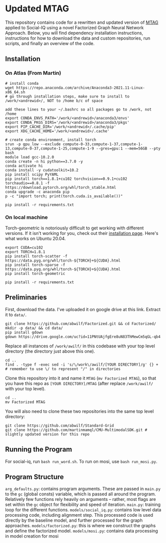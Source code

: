 # Updated MTAG
This repository contains code for a rewritten and updated version of [MTAG](https://github.com/jedyang97/MTAG) applied to Social-IQ using a novel Factorized Graph Neural Network Approach. Below, you will find dependency installation instructions, instructions for how to download the data and custom repositories, run scripts, and finally an overview of the code.

## Installation
### On Atlas (From Martin)
```
# install conda
wget https://repo.anaconda.com/archive/Anaconda3-2021.11-Linux-x86_64.sh
# go through installation steps, make sure to install to /work/<andrewid>/, NOT to /home b/c of space

add these lines to your ~/.bashrc so all packages go to /work, not /home
export CONDA_ENVS_PATH='/work/<andrewid>/anaconda3/envs'
export CONDA_PKGS_DIRS='/work/<andrewid>/anaconda3/pkgs'
export PIP_CACHE_DIR='/work/<andrewid>/.cache/pip'
export XDG_CACHE_HOME='/work/<andrewid>/.cache'

# create conda environment, install torch
srun -p gpu_low --exclude compute-0-33,compute-1-37,compute-1-13,compute-0-37,compute-1-25,compute-1-9 --gres=gpu:1 --mem=56GB --pty bash
module load gcc-10.2.0
conda create -n hi python==3.7.0 -y
conda activate hi
conda install -y cudatoolkit=10.2
pip install scipy PyYAML
pip install torch==1.8.1+cu102 torchvision==0.9.1+cu102 torchaudio==0.8.1 -f https://download.pytorch.org/whl/torch_stable.html
conda upgrade -c anaconda pip
p -c "import torch; print(torch.cuda.is_available())"

pip install -r requirements.txt
```

### On local machine
Torch-geometric is notoriously difficult to get working with different versions.  If it isn't working for you, check out their [installation page](https://pytorch-geometric.readthedocs.io/en/latest/notes/installation.html).  Here's what works on Ubuntu 20.04.
```
export CUDA=cu102
export TORCH=1.8.1
pip install torch-scatter -f https://data.pyg.org/whl/torch-${TORCH}+${CUDA}.html
pip install torch-sparse -f https://data.pyg.org/whl/torch-${TORCH}+${CUDA}.html
pip install torch-geometric

pip install -r requirements.txt
```

## Preliminaries
First, download the data. I've uploaded it on google drive at this link. Extract it to `data/`.

```
git clone https://github.com/abwilf/Factorized.git && cd Factorized/
mkdir -p data/ && cd data/
pip install gdown
gdown https://drive.google.com/uc?id=11PNtUAjfgEre8uN83ThMewCm5qGL-qb4
```

Replace all instances of `/work/awilf/` in this codebase with your top level directory (the directory just above this one).  

```
cd ..
find . -type f -exec sed -i 's/\/work\/awilf/[YOUR DIRECTORY]/g' {} + # remember to use \/ to represent "/" in directories
```

Clone this repository into it and name it `MTAG` (`mv Factorized MTAG`), so that you have this repo as `[YOUR DIRECTORY]/MTAG` (after replace `/work/awilf/` with your top level).

```
cd ..
mv Factorized MTAG
```

You will also need to clone these two repositories into the same top level directory:
```
git clone https://github.com/abwilf/Standard-Grid
git clone https://github.com/martinmamql/CMU-MultimodalSDK.git # slightly updated version for this repo
```

## Running the Program
For social-iq, run `bash run_word.sh`.
To run on mosi, use `bash run_mosi.py`. 

## Program Structure
`arg_defaults.py`: contains program arguments.  These are passed in `main.py` to the `gc` (global consts) variable, which is passed all around the program.  Relatively few functions rely heavily on arguments – rather, most flags are set within the `gc` object for flexibility and speed of iteration.
`main.py`: training loop for the different functions.
`models/social_iq.py`: contains low level data processing code, including alignment step.  This processed code is used directly by the baseline model, and further processed for the graph approaches.
`models/factorized.py`: this is where we construct the graphs and define the factorized model.
`models/mosi.py`: contains data processing in model creation for mosi

